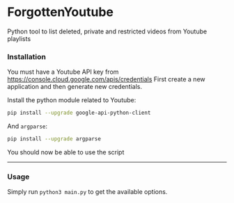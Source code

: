 # ForgottenYoutube
Python tool to list deleted, private and restricted videos from Youtube playlists

### Installation

You must have a Youtube API key from https://console.cloud.google.com/apis/credentials
First create a new application and then generate new credentials.

Install the python module related to Youtube:
```bash
pip install --upgrade google-api-python-client
``` 

And `argparse`:
```bash
pip install --upgrade argparse
```

You should now be able to use the script

---

### Usage

Simply run ``python3 main.py`` to get the available options.
